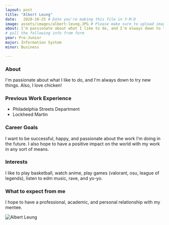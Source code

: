 ```yaml
---
layout: post
title: "Albert Leung"
date:   2020-10-25 # Date you're making this file in Y-M-D
image: assets/images/albert-leung.JPG # Please make sure to upload image in /assets/images/fname-lastname.ext format 
about: I'm passionate about what I like to do, and I'm always down to try new things. Also, I love chicken! # "Briefly describe yourself"
# pull the following info from form
year: Pre-Junior
major: Information System
minor: Business 

---
```


### About

I'm passionate about what I like to do, and I'm always down to try new things. Also, I love chicken! 

### Previous Work Experience
- Philadelphia Streets Department
- Lockheed Martin

### Career Goals

I want to be successful, happy, and passionate about the work I'm doing in the future. I also hope to have a positive impact on the world with my work in any sort of means.

### Interests

I like to play basketball, watch anime, play games (valorant, osu, league of legends), listen to edm music, rave, and yo-yo.

### What to expect from me

I hope to have a professional, academic, and personal relationship with my mentee. 

<div class="text-center my-5">
    <img src="{{ "assets/images/albert-leung.JPG" | absolute_url }}" alt="Albert Leung" class="rounded post-img" />
</div>